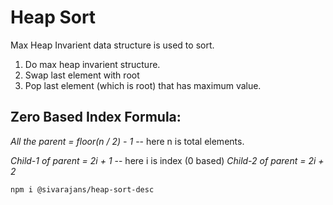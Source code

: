 # Heap Sort
Max Heap Invarient data structure is used to sort.

1. Do max heap invarient structure.
2. Swap last element with root 
3. Pop last element (which is root) that has maximum value.

## Zero Based Index Formula:
*All the parent = floor(n / 2) - 1* -- here n is total elements.

*Child-1 of parent = 2i + 1* -- here i is index (0 based)
*Child-2 of parent = 2i + 2*


`npm i @sivarajans/heap-sort-desc`
